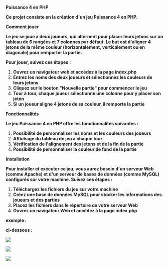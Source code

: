 ﻿**Puissance 4 en PHP** 

**Ce projet consiste en la création d'un jeu Puissance 4 en PHP.** 

**Comment jouer** 

**Le jeu se joue à deux joueurs, qui alternent pour placer leurs jetons sur un tableau de 6 rangées et 7 colonnes par défaut. Le but est d'aligner 4 jetons de la même couleur (horizontalement, verticalement ou en diagonale) pour remporter la partie.** 

**Pour jouer, suivez ces étapes :** 

1. **Ouvrez un navigateur web et accédez à la page index.php** 
1. **Entrez les noms des deux joueurs et sélectionnez les couleurs de leurs jetons** 
1. **Cliquez sur le bouton "Nouvelle partie" pour commencer le jeu** 
1. **Tour à tour, chaque joueur sélectionne une colonne pour y placer son jeton** 
1. **Si un joueur aligne 4 jetons de sa couleur, il remporte la partie** 

**Fonctionnalités** 

**Le jeu Puissance 4 en PHP offre les fonctionnalités suivantes :** 

1. **Possibilité de personnaliser les noms et les couleurs des joueurs** 
1. **Affichage du tableau de jeu à chaque tour** 
1. **Vérification de l'alignement des jetons et de la fin de la partie** 
1. **Possibilité de personnaliser la couleur de fond de la partie** 

**Installation** 

**Pour installer et exécuter ce jeu, vous aurez besoin d'un serveur Web (comme Apache) et d'un serveur de bases de données (comme MySQL) configurés sur votre machine. Suivez ces étapes :** 

1. **Téléchargez les fichiers du jeu sur votre machine** 
1. **Créez une base de données MySQL pour stocker les informations des joueurs et des parties** 
1. **Placez les fichiers dans le répertoire de votre serveur Web** 
1. **Ouvrez un navigateur Web et accédez à la page index.php** 

**exemple :** 

**ci-dessous :** 

![](Aspose.Words.2142bfd1-b45a-4890-803d-04f622fad84e.001.jpeg)

![](Aspose.Words.2142bfd1-b45a-4890-803d-04f622fad84e.002.png)

![](Aspose.Words.2142bfd1-b45a-4890-803d-04f622fad84e.003.jpeg)

